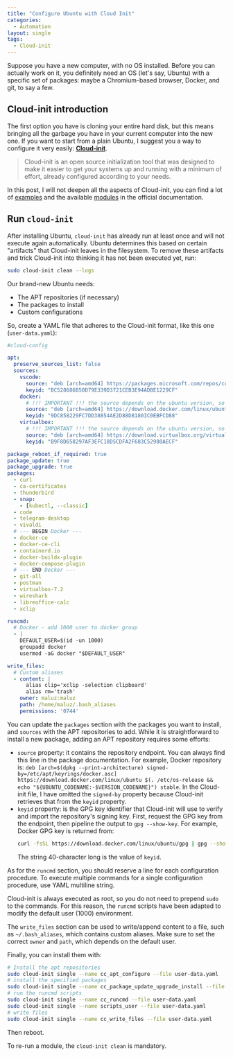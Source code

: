 ```yaml
---
title: "Configure Ubuntu with Cloud Init"
categories:
  - Automation
layout: single
tags:
  - Cloud-init
---
```


Suppose you have a new computer, with no OS installed. Before you can actually work on it, you definitely need an OS (let's say, Ubuntu) with a specific set of packages: maybe a Chromium-based browser, Docker, and git, to say a few.

## Cloud-init introduction

The first option you have is cloning your entire hard disk, but this means bringing all the garbage you have in your current computer into the new one. If you want to start from a plain Ubuntu, I suggest you a way to configure it very easily: [**Cloud-init**](https://cloudinit.readthedocs.io/en/latest/explanation/introduction.html). 

> Cloud-init is an open source initialization tool that was designed to make it easier to get your systems up and running with a minimum of effort, already configured according to your needs.

In this post, I will not deepen all the aspects of Cloud-init, you can find a lot of [examples](https://cloudinit.readthedocs.io/en/latest/reference/examples.html) and the available [modules](https://cloudinit.readthedocs.io/en/latest/reference/modules.html) in the official documentation.

## Run `cloud-init`

After installing Ubuntu, `cloud-init` has already run at least once and will not execute again automatically. Ubuntu determines this based on certain "artifacts" that Cloud-init leaves in the filesystem. To remove these artifacts and trick Cloud-init into thinking it has not been executed yet, run:

```bash
sudo cloud-init clean --logs
```

Our brand-new Ubuntu needs:

- The APT repositories (if necessary)
- The packages to install
- Custom configurations

So, create a YAML file that adheres to the Cloud-init format, like this one (`user-data.yaml`):

```yaml
#cloud-config

apt:
  preserve_sources_list: false
  sources:
    vscode:
      source: "deb [arch=amd64] https://packages.microsoft.com/repos/code stable main"
      keyid: "BC528686B50D79E339D3721CEB3E94ADBE1229CF"
    docker:
      # !!! IMPORTANT !!! the source depends on the ubuntu version, so must be changed on a new major version
      source: "deb [arch=amd64] https://download.docker.com/linux/ubuntu noble stable"
      keyid: "9DC858229FC7DD38854AE2D88D81803C0EBFCD88"
    virtualbox:
      # !!! IMPORTANT !!! the source depends on the ubuntu version, so must be changed on a new major version
      source: "deb [arch=amd64] https://download.virtualbox.org/virtualbox/debian noble contrib"
      keyid: "B9F8D658297AF3EFC18D5CDFA2F683C52980AECF"

package_reboot_if_required: true
package_update: true
package_upgrade: true
packages:
  - curl
  - ca-certificates
  - thunderbird
  - snap:
    - [kubectl, --classic]
  - code
  - telegram-desktop
  - vivaldi
  # --- BEGIN Docker ---
  - docker-ce 
  - docker-ce-cli 
  - containerd.io
  - docker-buildx-plugin
  - docker-compose-plugin
  # --- END Docker ---
  - git-all
  - postman
  - virtualbox-7.2
  - wireshark
  - libreoffice-calc
  - xclip

runcmd:
  # Docker - add 1000 user to docker group
  - |
    DEFAULT_USER=$(id -un 1000)
    groupadd docker 
    usermod -aG docker "$DEFAULT_USER"

write_files:
  # Custom aliases
  - content: |
      alias clip='xclip -selection clipboard'
      alias rm='trash'
    owner: maluz:maluz
    path: /home/maluz/.bash_aliases
    permissions: '0744'
```

You can update the `packages` section with the packages you want to install, and `sources` with the APT repositories to add. While it is straightforward to install a new package, adding an APT repository requires some efforts:

- `source` property: it contains the repository endpoint. You can always find this line in the package documentation. For example, Docker repository is: `deb [arch=$(dpkg --print-architecture) signed-by=/etc/apt/keyrings/docker.asc] https://download.docker.com/linux/ubuntu $(. /etc/os-release && echo "${UBUNTU_CODENAME:-$VERSION_CODENAME}") stable`. In the Cloud-init file, I have omitted the `signed-by` property because Cloud-init retrieves that from the `keyid` property.
- `keyid` property: is the GPG key identifier that Cloud-init will use to verify and import the repository's signing key. First, request the GPG key from the endpoint, then pipeline the output to `gpg --show-key`. For example, Docker GPG key is returned from:
    ```bash
    curl -fsSL https://download.docker.com/linux/ubuntu/gpg | gpg --show-key
    ```
    The string 40-character long is the value of `keyid`.

As for the `runcmd` section, you should reserve a line for each configuration procedure. To execute multiple commands for a single configuration procedure, use YAML multiline string. 

Cloud-init is always executed as root, so you do not need to prepend `sudo` to the commands. For this reason, the `runcmd` scripts have been adapted to modify the default user (1000) environment.

The `write_files` section can be used to write/append content to a file, such as `~/.bash_aliases`, which contains custom aliases. Make sure to set the correct `owner` and `path`, which depends on the default user.

Finally, you can install them with:

```bash
# Install the apt repositories
sudo cloud-init single --name cc_apt_configure --file user-data.yaml
# install the specified packages
sudo cloud-init single --name cc_package_update_upgrade_install --file user-data.yaml
# run the runcmd scripts
sudo cloud-init single --name cc_runcmd --file user-data.yaml
sudo cloud-init single --name scripts_user --file user-data.yaml
# write files
sudo cloud-init single --name cc_write_files --file user-data.yaml
```

Then reboot.

To re-run a module, the `cloud-init clean` is mandatory.

<script>
  Array.from(document.links)
    .filter(link => link.hostname != window.location.hostname)
    .forEach(link => link.target = '_blank');
</script>